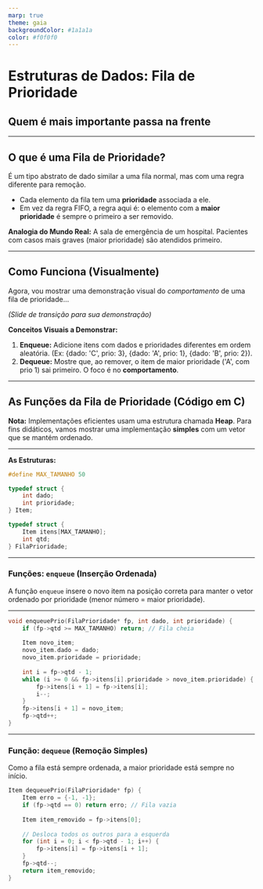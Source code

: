 ```yaml
---
marp: true
theme: gaia
backgroundColor: #1a1a1a
color: #f0f0f0
---
```


# **Estruturas de Dados: Fila de Prioridade**
## Quem é mais importante passa na frente

---

## **O que é uma Fila de Prioridade?**

É um tipo abstrato de dado similar a uma fila normal, mas com uma regra diferente para remoção.

- Cada elemento da fila tem uma **prioridade** associada a ele.
- Em vez da regra FIFO, a regra aqui é: o elemento com a **maior prioridade** é sempre o primeiro a ser removido.

**Analogia do Mundo Real:** A sala de emergência de um hospital. Pacientes com casos mais graves (maior prioridade) são atendidos primeiro.

---

## **Como Funciona (Visualmente)**

Agora, vou mostrar uma demonstração visual do *comportamento* de uma fila de prioridade...

*(Slide de transição para sua demonstração)*

**Conceitos Visuais a Demonstrar:**
1.  **Enqueue:** Adicione itens com dados e prioridades diferentes em ordem aleatória. (Ex: {dado: 'C', prio: 3}, {dado: 'A', prio: 1}, {dado: 'B', prio: 2}).
2.  **Dequeue:** Mostre que, ao remover, o item de maior prioridade ('A', com prio 1) sai primeiro. O foco é no **comportamento**.

---

## **As Funções da Fila de Prioridade (Código em C)**

**Nota:** Implementações eficientes usam uma estrutura chamada **Heap**. Para fins didáticos, vamos mostrar uma implementação **simples** com um vetor que se mantém ordenado.

---
**As Estruturas:**
```c
#define MAX_TAMANHO 50

typedef struct {
    int dado;
    int prioridade;
} Item;

typedef struct {
    Item itens[MAX_TAMANHO];
    int qtd;
} FilaPrioridade;
```

---

### **Funções: `enqueue` (Inserção Ordenada)**

A função `enqueue` insere o novo item na posição correta para manter o vetor ordenado por prioridade (menor número = maior prioridade).

---

```c
void enqueuePrio(FilaPrioridade* fp, int dado, int prioridade) {
    if (fp->qtd >= MAX_TAMANHO) return; // Fila cheia
    
    Item novo_item;
    novo_item.dado = dado;
    novo_item.prioridade = prioridade;
    
    int i = fp->qtd - 1;
    while (i >= 0 && fp->itens[i].prioridade > novo_item.prioridade) {
        fp->itens[i + 1] = fp->itens[i];
        i--;
    }
    fp->itens[i + 1] = novo_item;
    fp->qtd++;
}
```
---
### **Função: `dequeue` (Remoção Simples)**

Como a fila está sempre ordenada, a maior prioridade está sempre no início.


```c
Item dequeuePrio(FilaPrioridade* fp) {
    Item erro = {-1, -1};
    if (fp->qtd == 0) return erro; // Fila vazia
    
    Item item_removido = fp->itens[0];
    
    // Desloca todos os outros para a esquerda
    for (int i = 0; i < fp->qtd - 1; i++) {
        fp->itens[i] = fp->itens[i + 1];
    }
    fp->qtd--;
    return item_removido;
}




```